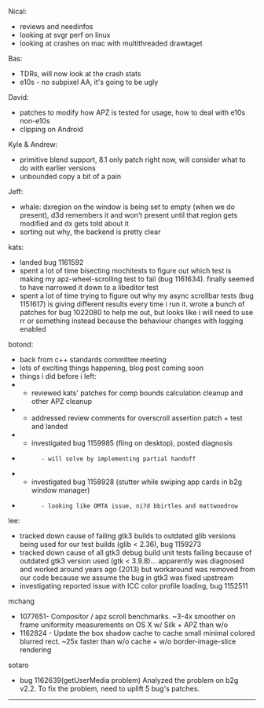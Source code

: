 Nical:
* reviews and needinfos
* looking at svgr perf on linux
* looking at crashes on mac with multithreaded drawtaget



Bas:
* TDRs, will now look at the crash stats
* e10s - no subpixel AA, it's going to be ugly



David:
* patches to modify how APZ is tested for usage, how to deal with e10s non-e10s
* clipping on Android



Kyle & Andrew:
* primitive blend support, 8.1 only patch right now, will consider what to do with earlier versions
* unbounded copy a bit of a pain



Jeff:
* whale: dxregion on the window is being set to empty (when we do present), d3d remembers it and won't present until that region gets modified and dx gets told about it
* sorting out why, the backend is pretty clear



kats:
* landed bug 1161592
* spent a lot of time bisecting mochitests to figure out which test is making my apz-wheel-scrolling test to fail (bug 1161634). finally seemed to have narrowed it down to a libeditor test
* spent a lot of time trying to figure out why my async scrollbar tests (bug 1151617) is giving different results every time i run it. wrote a bunch of patches for bug 1022080 to help me out, but looks like i will need to use rr or something instead because the behaviour changes with logging enabled



botond:
* back from c++ standards committee meeting
* lots of exciting things happening, blog post coming soon
* things i did before i left:
*   - reviewed kats' patches for comp bounds calculation cleanup and other APZ cleanup
*   - addressed review comments for overscroll assertion patch + test and landed
*   - investigated bug 1159985 (fling on desktop), posted diagnosis
*           - will solve by implementing partial handoff
*   - investigated bug 1158928 (stutter while swiping app cards in b2g window manager)
*           - looking like OMTA issue, ni?d bbirtles and mattwoodrow



lee:
* tracked down cause of failing gtk3 builds to outdated glib versions being used for our test builds (glib < 2.36), bug 1159273
* tracked down cause of all gtk3 debug build unit tests failing because of outdated gtk3 version used (gtk < 3.9.8)... apparently was diagnosed and worked around years ago (2013) but workaround was removed from our code because we assume the bug in gtk3 was fixed upstream
* investigating reported issue with ICC color profile loading, bug 1152511



mchang
* 1077651- Compositor / apz scroll benchmarks. ~3-4x smoother on frame uniformity measurements on OS X w/ Silk + APZ than w/o
* 1162824 - Update the box shadow cache to cache small minimal colored blurred rect. ~25x faster than w/o cache + w/o border-image-slice rendering



sotaro
* bug 1162639(getUserMedia problem) Analyzed the problem on b2g v2.2. To fix the problem, need to uplift 5 bug's patches.





________________


